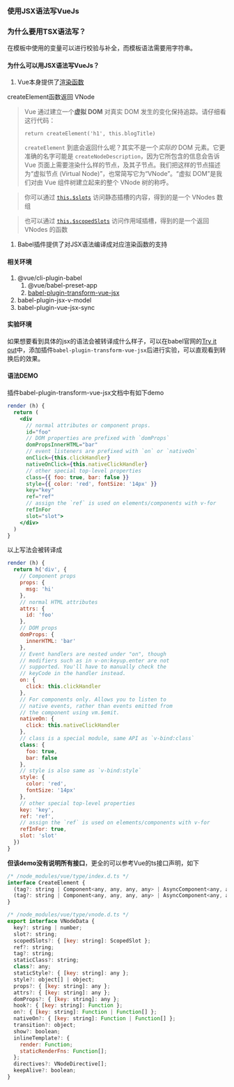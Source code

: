 ### 使用JSX语法写VueJs



### 为什么要用TSX语法写？

在模板中使用的变量可以进行校验与补全，而模板语法需要用字符串。



#### 为什么可以用JSX语法写VueJs？

1. Vue本身提供了[渲染函数](https://cn.vuejs.org/v2/guide/render-function.html)

createElement函数返回 VNode

> Vue 通过建立一个**虚拟 DOM** 对真实 DOM 发生的变化保持追踪。请仔细看这行代码：
>
> ```
> return createElement('h1', this.blogTitle)
> ```
>
> `createElement` 到底会返回什么呢？其实不是一个*实际的* DOM 元素。它更准确的名字可能是 `createNodeDescription`，因为它所包含的信息会告诉 Vue 页面上需要渲染什么样的节点，及其子节点。我们把这样的节点描述为“虚拟节点 (Virtual Node)”，也常简写它为“VNode”。“虚拟 DOM”是我们对由 Vue 组件树建立起来的整个 VNode 树的称呼。



> 你可以通过 [`this.$slots`](https://cn.vuejs.org/v2/api/#vm-slots) 访问静态插槽的内容，得到的是一个 VNodes 数组

> 也可以通过 [`this.$scopedSlots`](https://cn.vuejs.org/v2/api/#vm-scopedSlots) 访问作用域插槽，得到的是一个返回 VNodes 的函数

1. Babel插件提供了对JSX语法编译成对应渲染函数的支持



#### 相关环境

1. @vue/cli-plugin-babel
   1. @vue/babel-preset-app
   2. [babel-plugin-transform-vue-jsx](https://github.com/vuejs/babel-plugin-transform-vue-jsx)
2. babel-plugin-jsx-v-model
3. babel-plugin-vue-jsx-sync



#### 实验环境

如果想要看到具体的jsx的语法会被转译成什么样子，可以在babel官网的[Try it out](https://babeljs.io/repl)中，添加插件`babel-plugin-transform-vue-jsx`后进行实验，可以直观看到转换后的效果。



#### 语法DEMO

插件babel-plugin-transform-vue-jsx文档中有如下demo

```jsx
render (h) {
  return (
    <div
      // normal attributes or component props.
      id="foo"
      // DOM properties are prefixed with `domProps`
      domPropsInnerHTML="bar"
      // event listeners are prefixed with `on` or `nativeOn`
      onClick={this.clickHandler}
      nativeOnClick={this.nativeClickHandler}
      // other special top-level properties
      class={{ foo: true, bar: false }}
      style={{ color: 'red', fontSize: '14px' }}
      key="key"
      ref="ref"
      // assign the `ref` is used on elements/components with v-for
      refInFor
      slot="slot">
    </div>
  )
}
```

以上写法会被转译成

```jsx
render (h) {
  return h('div', {
    // Component props
    props: {
      msg: 'hi'
    },
    // normal HTML attributes
    attrs: {
      id: 'foo'
    },
    // DOM props
    domProps: {
      innerHTML: 'bar'
    },
    // Event handlers are nested under "on", though
    // modifiers such as in v-on:keyup.enter are not
    // supported. You'll have to manually check the
    // keyCode in the handler instead.
    on: {
      click: this.clickHandler
    },
    // For components only. Allows you to listen to
    // native events, rather than events emitted from
    // the component using vm.$emit.
    nativeOn: {
      click: this.nativeClickHandler
    },
    // class is a special module, same API as `v-bind:class`
    class: {
      foo: true,
      bar: false
    },
    // style is also same as `v-bind:style`
    style: {
      color: 'red',
      fontSize: '14px'
    },
    // other special top-level properties
    key: 'key',
    ref: 'ref',
    // assign the `ref` is used on elements/components with v-for
    refInFor: true,
    slot: 'slot'
  })
}
```



**但该demo没有说明所有接口**，更全的可以参考Vue的ts接口声明，如下

```jsx
/* /node_modules/vue/type/index.d.ts */
interface CreateElement {
  (tag?: string | Component<any, any, any, any> | AsyncComponent<any, any, any, any> | (() => Component), children?: VNodeChildren): VNode;
  (tag?: string | Component<any, any, any, any> | AsyncComponent<any, any, any, any> | (() => Component), data?: VNodeData, children?: VNodeChildren): VNode;
}
```

```jsx
/* /node_modules/vue/type/vnode.d.ts */
export interface VNodeData {
  key?: string | number;
  slot?: string;
  scopedSlots?: { [key: string]: ScopedSlot };
  ref?: string;
  tag?: string;
  staticClass?: string;
  class?: any;
  staticStyle?: { [key: string]: any };
  style?: object[] | object;
  props?: { [key: string]: any };
  attrs?: { [key: string]: any };
  domProps?: { [key: string]: any };
  hook?: { [key: string]: Function };
  on?: { [key: string]: Function | Function[] };
  nativeOn?: { [key: string]: Function | Function[] };
  transition?: object;
  show?: boolean;
  inlineTemplate?: {
    render: Function;
    staticRenderFns: Function[];
  };
  directives?: VNodeDirective[];
  keepAlive?: boolean;
}
```

